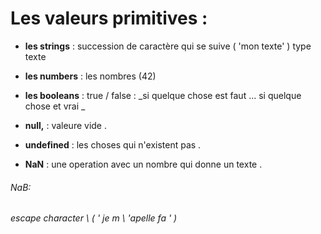 # Les valeurs primitives :

+ **les strings** : succession de caractère qui se suive  ( 'mon texte' ) type texte 

+ **les numbers** : les nombres  (42)

+ **les booleans** : true / false : _si quelque chose est faut ... si quelque chose et vrai _

+ **null,** : valeure vide .

+ **undefined** : les choses qui n'existent pas .

+ **NaN** : une operation avec un nombre qui donne un texte .

###### NaB:

_escape character    \    (   ' je m \ 'apelle fa ' )_